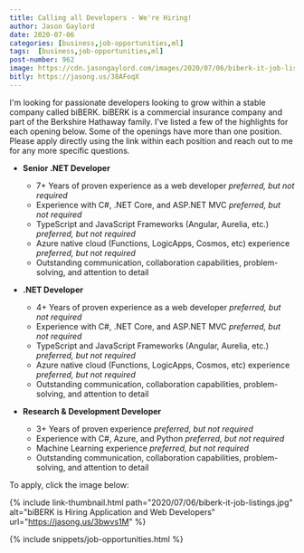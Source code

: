```yaml
---
title: Calling all Developers - We're Hiring!
author: Jason Gaylord
date: 2020-07-06
categories: [business,job-opportunities,ml]
tags:  [business,job-opportunities,ml]
post-number: 962
image: https://cdn.jasongaylord.com/images/2020/07/06/biberk-it-job-listings.jpg
bitly: https://jasong.us/38AFoqX
---
```


I'm looking for passionate developers looking to grow within a stable company called biBERK. biBERK is a commercial insurance company and part of the Berkshire Hathaway family. I've listed a few of the highlights for each opening below. Some of the openings have more than one position. Please apply directly using the link within each position and reach out to me for any more specific questions.

- **Senior .NET Developer**
  - 7+ Years of proven experience as a web developer _preferred, but not required_
  - Experience with C#, .NET Core, and ASP.NET MVC _preferred, but not required_
  - TypeScript and JavaScript Frameworks (Angular, Aurelia, etc.)  _preferred, but not required_
  - Azure native cloud (Functions, LogicApps, Cosmos, etc) experience  _preferred, but not required_
  - Outstanding communication, collaboration capabilities, problem-solving, and attention to detail

- **.NET Developer**
  - 4+ Years of proven experience as a web developer _preferred, but not required_
  - Experience with C#, .NET Core, and ASP.NET MVC _preferred, but not required_
  - TypeScript and JavaScript Frameworks (Angular, Aurelia, etc.)  _preferred, but not required_
  - Azure native cloud (Functions, LogicApps, Cosmos, etc) experience  _preferred, but not required_
  - Outstanding communication, collaboration capabilities, problem-solving, and attention to detail

- **Research & Development Developer**
  - 3+ Years of proven experience _preferred, but not required_
  - Experience with C#, Azure, and Python _preferred, but not required_
  - Machine Learning experience _preferred, but not required_
  - Outstanding communication, collaboration capabilities, problem-solving, and attention to detail

To apply, click the image below:

{% include link-thumbnail.html path="2020/07/06/biberk-it-job-listings.jpg" alt="biBERK is Hiring Application and Web Developers" url="https://jasong.us/3bwvs1M" %}

{% include snippets/job-opportunities.html %}